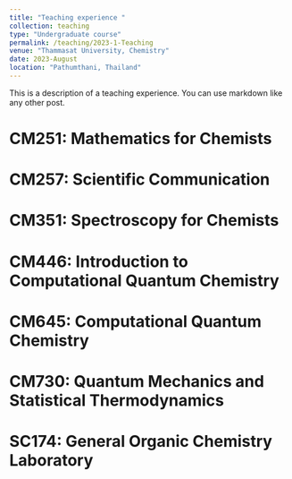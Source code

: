 ```yaml
---
title: "Teaching experience "
collection: teaching
type: "Undergraduate course"
permalink: /teaching/2023-1-Teaching
venue: "Thammasat University, Chemistry"
date: 2023-August
location: "Pathumthani, Thailand"
---
```


This is a description of a teaching experience. You can use markdown like any other post.

CM251: Mathematics for Chemists
======

CM257: Scientific Communication
======

CM351: Spectroscopy for Chemists
======

CM446: Introduction to Computational Quantum Chemistry
======

CM645: Computational Quantum Chemistry
======

CM730: Quantum Mechanics and Statistical Thermodynamics
======

SC174: General Organic Chemistry Laboratory 
======
